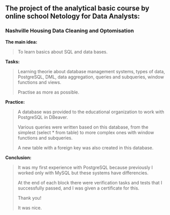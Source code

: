 ## The project of the analytical basic course by online school Netology for Data Analysts:
### Nashville Housing Data Cleaning and Optomisation

**The main idea:**
>To learn basics about SQL and data bases.
>
**Tasks:**
>Learning theorie about database management systems, types of data, PostgreSQL, DML, data aggregation, queries and subqueries, window functions and views.
>
>Practise as more as possible.

**Practice:**
>A database was provided to the educational organization to work with PostgreSQL in DBeaver.
>
>Various queries were written based on this database, from the simplest (select * from table) to more complex ones with window functions and subqueries.
>
>A new table with a foreign key was also created in this database.

**Conclusion:**
>It was my first experience with PostgreSQL because previously I worked only with MySQL but these systems have differencies.
>
>At the end of each block there were verification tasks and tests that I successfully passed, and I was given a certificate for this.
>
>Thank you!
>
>It was nice.
